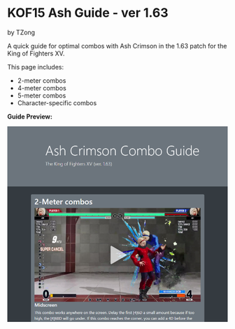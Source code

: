 # KOF15 Ash Guide - ver 1.63

by TZong

A quick guide for optimal combos with Ash Crimson in the 1.63 patch for the King of Fighters XV.

This page includes:
* 2-meter combos
* 4-meter combos
* 5-meter combos
* Character-specific combos

**Guide Preview:**

![A preview of the top of the guide website](./assets/images/preview.png)
